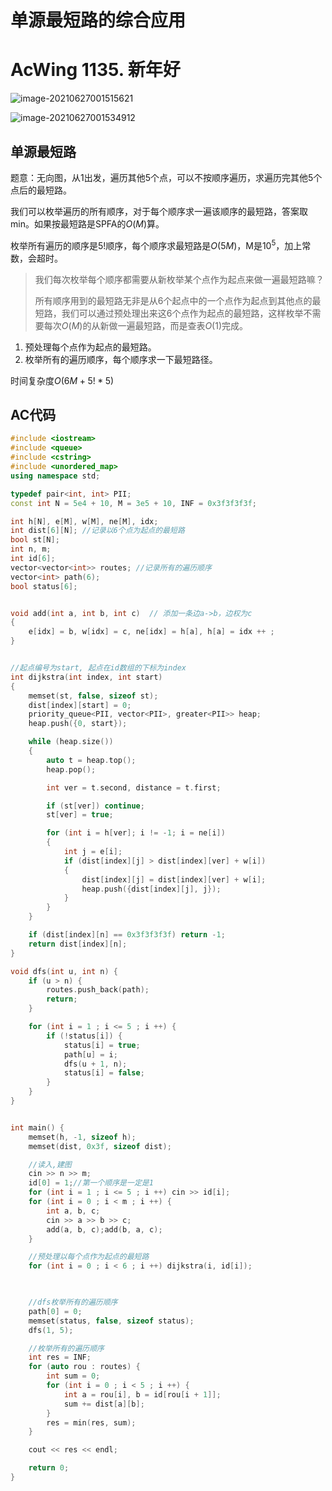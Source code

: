 # 单源最短路的综合应用

# AcWing 1135. 新年好

![image-20210627001515621](https://gitee.com/xddadd/cloud-image/raw/master/image-20210627001515621.png)

![image-20210627001534912](https://gitee.com/xddadd/cloud-image/raw/master/image-20210627001534912.png)

## 单源最短路

 题意：无向图，从1出发，遍历其他5个点，可以不按顺序遍历，求遍历完其他5个点后的最短路。

我们可以枚举遍历的所有顺序，对于每个顺序求一遍该顺序的最短路，答案取min。如果按最短路是SPFA的$O(M)$算。

枚举所有遍历的顺序是$5!$顺序，每个顺序求最短路是$O(5M)$，M是$10^5$，加上常数，会超时。

> 我们每次枚举每个顺序都需要从新枚举某个点作为起点来做一遍最短路嘛？
>
> 所有顺序用到的最短路无非是从6个起点中的一个点作为起点到其他点的最短路，我们可以通过预处理出来这6个点作为起点的最短路，这样枚举不需要每次$O(M)$的从新做一遍最短路，而是查表$O(1)$完成。

1. 预处理每个点作为起点的最短路。
2. 枚举所有的遍历顺序，每个顺序求一下最短路径。

时间复杂度$O(6M + 5!*5)$

## AC代码

```cpp
#include <iostream>
#include <queue>
#include <cstring>
#include <unordered_map>
using namespace std;

typedef pair<int, int> PII;
const int N = 5e4 + 10, M = 3e5 + 10, INF = 0x3f3f3f3f;

int h[N], e[M], w[M], ne[M], idx;
int dist[6][N]; //记录以6个点为起点的最短路
bool st[N];
int n, m;
int id[6];
vector<vector<int>> routes; //记录所有的遍历顺序
vector<int> path(6);
bool status[6];


void add(int a, int b, int c)  // 添加一条边a->b，边权为c
{
    e[idx] = b, w[idx] = c, ne[idx] = h[a], h[a] = idx ++ ;
}


//起点编号为start, 起点在id数组的下标为index
int dijkstra(int index, int start)  
{
    memset(st, false, sizeof st);
    dist[index][start] = 0;
    priority_queue<PII, vector<PII>, greater<PII>> heap;
    heap.push({0, start});

    while (heap.size())
    {
        auto t = heap.top();
        heap.pop();

        int ver = t.second, distance = t.first;

        if (st[ver]) continue;
        st[ver] = true;

        for (int i = h[ver]; i != -1; i = ne[i])
        {
            int j = e[i];
            if (dist[index][j] > dist[index][ver] + w[i])
            {
                dist[index][j] = dist[index][ver] + w[i];
                heap.push({dist[index][j], j});
            }
        }
    }

    if (dist[index][n] == 0x3f3f3f3f) return -1;
    return dist[index][n];
}

void dfs(int u, int n) {
    if (u > n) {
        routes.push_back(path);
        return;
    }

    for (int i = 1 ; i <= 5 ; i ++) {
        if (!status[i]) {
            status[i] = true;
            path[u] = i;
            dfs(u + 1, n);
            status[i] = false;
        }
    }
}


int main() {
    memset(h, -1, sizeof h);
    memset(dist, 0x3f, sizeof dist);

    //读入,建图
    cin >> n >> m;
    id[0] = 1;//第一个顺序是一定是1
    for (int i = 1 ; i <= 5 ; i ++) cin >> id[i];
    for (int i = 0 ; i < m ; i ++) {
        int a, b, c;
        cin >> a >> b >> c;
        add(a, b, c);add(b, a, c);
    }

    //预处理以每个点作为起点的最短路
    for (int i = 0 ; i < 6 ; i ++) dijkstra(i, id[i]);
    


    //dfs枚举所有的遍历顺序
    path[0] = 0;
    memset(status, false, sizeof status);
    dfs(1, 5);

    //枚举所有的遍历顺序
    int res = INF;
    for (auto rou : routes) {
        int sum = 0;
        for (int i = 0 ; i < 5 ; i ++) {
            int a = rou[i], b = id[rou[i + 1]];
            sum += dist[a][b];
        }
        res = min(res, sum);
    }

    cout << res << endl;

    return 0;
}

```

